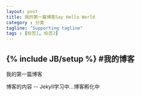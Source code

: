 ```yaml
---
layout: post
title: 我的第一篇博客Say Hello World 
category : 分类
tagline: "Supporting tagline"
tags : [标签1, 标签2]
---
```

{% include JB/setup %}
#我的博客 
---

我的第一篇博客


<!--break-->

博客的内容 -- Jekyll学习中...博客孵化中

